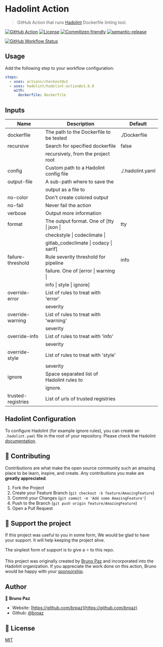 # Hadolint Action

> GitHub Action that runs [Hadolint](https://github.com/hadolint/hadolint) Dockerfile linting tool.

[![GitHub Action](https://img.shields.io/badge/GitHub-Action-blue?style=for-the-badge)](https://github.com/features/actions)
[![License](https://img.shields.io/badge/License-MIT-yellow.svg?style=for-the-badge)](LICENSE)
[![Commitizen friendly](https://img.shields.io/badge/commitizen-friendly-brightgreen.svg?style=for-the-badge)](http://commitizen.github.io/cz-cli/)
[![semantic-release](https://img.shields.io/badge/%20%20%F0%9F%93%A6%F0%9F%9A%80-semantic--release-e10079.svg?style=for-the-badge)](https://github.com/semantic-release/semantic-release?style=for-the-badge)

[![GitHub Workflow Status](https://img.shields.io/github/workflow/status/hadolint/hadolint-action/CI?style=for-the-badge)](https://github.com/hadolint/hadolint-action/action)

## Usage

Add the following step to your workflow configuration:

```yml
steps:
  - uses: actions/checkout@v2 
  - uses: hadolint/hadolint-action@v1.6.0
    with:
      dockerfile: Dockerfile
```

## Inputs

| Name               | Description                               | Default          |
|------------------- |------------------------------------------ |----------------- |
| dockerfile         | The path to the Dockerfile to be tested   | ./Dockerfile     |
| recursive          | Search for specified dockerfile           | false            |
|                    | recursively, from the project root        |                  |
| config             | Custom path to a Hadolint config file     | ./.hadolint.yaml |
| output-file        | A sub-path where to save the              |                  |
|                    | output as a file to                       |                  |
| no-color           | Don't create colored output               |                  |
| no-fail            | Never fail the action                     |                  |
| verbose            | Output more information                   |                  |
| format             | The output format. One of [tty \| json \| | tty              |
|                    | checkstyle \| codeclimate \|              |                  |
|                    | gitlab_codeclimate \| codacy \| sarif]    |                  |
| failure-threshold  | Rule severity threshold for pipeline      | info             |
|                    | failure. One of [error \| warning \|      |                  |
|                    | info \| style \| ignore]                  |                  |
| override-error     | List of rules to treat with 'error'       |                  |
|                    | severity                                  |                  |
| override-warning   | List of rules to treat with 'warning'     |                  |
|                    | severity                                  |                  |
| override-info      | List of rules to treat with 'info'        |                  |
|                    | severity                                  |                  |
| override-style     | List of rules to treat with 'style'       |                  |
|                    | severity                                  |                  |
| ignore             | Space separated list of Hadolint rules to | <none>           |
|                    | ignore.                                   |                  |
| trusted-registries | List of urls of trusted registries        |                  |

## Hadolint Configuration

To configure Hadolint (for example ignore rules), you can create an `.hadolint.yaml` file in the root of your repository. Please check the Hadolint [documentation](https://github.com/hadolint/hadolint#configure).

## 🤝 Contributing

Contributions are what make the open source community such an amazing place to be learn, inspire, and create. Any contributions you make are **greatly appreciated**.

1. Fork the Project
2. Create your Feature Branch (`git checkout -b feature/AmazingFeature`)
3. Commit your Changes (`git commit -m 'Add some AmazingFeature'`)
4. Push to the Branch (`git push origin feature/AmazingFeature`)
5. Open a Pull Request
## 💛 Support the project

If this project was useful to you in some form, We would be glad to have your support. It will help keeping the project alive.

The sinplest form of support is to give a ⭐️ to this repo.

This project was originally created by [Bruno Paz](https://github.com/sponsors/brpaz) and incorporated into the Hadolint organization. If you appreciate the work done on this action, Bruno would be happy with your [sponsorship](https://github.com/sponsors/brpaz).

## Author

👤 **Bruno Paz**

* Website: [https://github.com/brpaz](https://github.com/brpaz)
* Github: [@brpaz](https://github.com/brpaz)

## 📝 License

[MIT](LICENSE)
